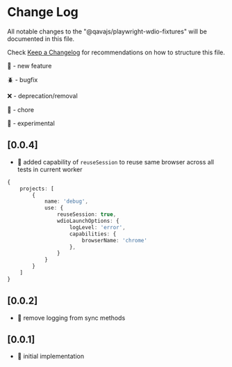 # Change Log

All notable changes to the "@qavajs/playwright-wdio-fixtures" will be documented in this file.

Check [Keep a Changelog](http://keepachangelog.com/) for recommendations on how to structure this file.

:rocket: - new feature

:beetle: - bugfix

:x: - deprecation/removal

:pencil: - chore

:microscope: - experimental
## [0.0.4]
- :rocket: added capability of `reuseSession` to reuse same browser across all tests in current worker
```typescript
{
    projects: [
        {
            name: 'debug',
            use: {
                reuseSession: true,
                wdioLaunchOptions: {
                    logLevel: 'error',
                    capabilities: {
                        browserName: 'chrome'
                    },
                }
            }
        }
    ]
}
```

## [0.0.2]
- :rocket: remove logging from sync methods

## [0.0.1]
- :rocket: initial implementation

